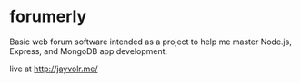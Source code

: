 # forumerly
Basic web forum software intended as a project to help me master Node.js, Express, and MongoDB app development.

live at http://jayvolr.me/
